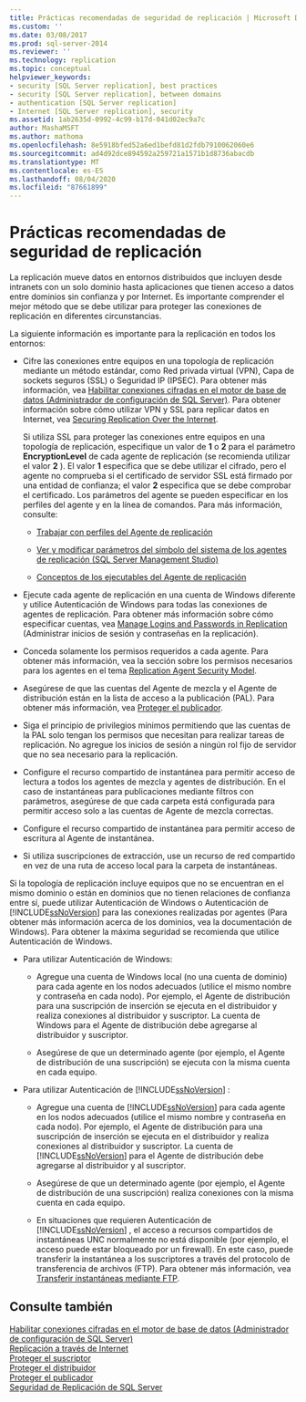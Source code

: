 ```yaml
---
title: Prácticas recomendadas de seguridad de replicación | Microsoft Docs
ms.custom: ''
ms.date: 03/08/2017
ms.prod: sql-server-2014
ms.reviewer: ''
ms.technology: replication
ms.topic: conceptual
helpviewer_keywords:
- security [SQL Server replication], best practices
- security [SQL Server replication], between domains
- authentication [SQL Server replication]
- Internet [SQL Server replication], security
ms.assetid: 1ab2635d-0992-4c99-b17d-041d02ec9a7c
author: MashaMSFT
ms.author: mathoma
ms.openlocfilehash: 8e5918bfed52a6ed1befd81d2fdb7910062060e6
ms.sourcegitcommit: ad4d92dce894592a259721a1571b1d8736abacdb
ms.translationtype: MT
ms.contentlocale: es-ES
ms.lasthandoff: 08/04/2020
ms.locfileid: "87661899"
---
```

# <a name="replication-security-best-practices"></a>Prácticas recomendadas de seguridad de replicación
  La replicación mueve datos en entornos distribuidos que incluyen desde intranets con un solo dominio hasta aplicaciones que tienen acceso a datos entre dominios sin confianza y por Internet. Es importante comprender el mejor método que se debe utilizar para proteger las conexiones de replicación en diferentes circunstancias.  
  
 La siguiente información es importante para la replicación en todos los entornos:  
  
-   Cifre las conexiones entre equipos en una topología de replicación mediante un método estándar, como Red privada virtual (VPN), Capa de sockets seguros (SSL) o Seguridad IP (IPSEC). Para obtener más información, vea [Habilitar conexiones cifradas en el motor de base de datos &#40;Administrador de configuración de SQL Server&#41;](../../../database-engine/configure-windows/enable-encrypted-connections-to-the-database-engine.md). Para obtener información sobre cómo utilizar VPN y SSL para replicar datos en Internet, vea [Securing Replication Over the Internet](securing-replication-over-the-internet.md).  
  
     Si utiliza SSL para proteger las conexiones entre equipos en una topología de replicación, especifique un valor de **1** o **2** para el parámetro **EncryptionLevel** de cada agente de replicación (se recomienda utilizar el valor **2** ). El valor **1** especifica que se debe utilizar el cifrado, pero el agente no comprueba si el certificado de servidor SSL está firmado por una entidad de confianza; el valor **2** especifica que se debe comprobar el certificado. Los parámetros del agente se pueden especificar en los perfiles del agente y en la línea de comandos. Para más información, consulte:  
  
    -   [Trabajar con perfiles del Agente de replicación](../agents/replication-agent-profiles.md)  
  
    -   [Ver y modificar parámetros del símbolo del sistema de los agentes de replicación &#40;SQL Server Management Studio&#41;](../agents/view-and-modify-replication-agent-command-prompt-parameters.md)  
  
    -   [Conceptos de los ejecutables del Agente de replicación](../concepts/replication-agent-executables-concepts.md)  
  
-   Ejecute cada agente de replicación en una cuenta de Windows diferente y utilice Autenticación de Windows para todas las conexiones de agentes de replicación. Para obtener más información sobre cómo especificar cuentas, vea [Manage Logins and Passwords in Replication](identity-and-access-control-replication.md#manage-logins-and-passwords-in-replication) (Administrar inicios de sesión y contraseñas en la replicación).  
  
-   Conceda solamente los permisos requeridos a cada agente. Para obtener más información, vea la sección sobre los permisos necesarios para los agentes en el tema [Replication Agent Security Model](replication-agent-security-model.md).  
  
-   Asegúrese de que las cuentas del Agente de mezcla y el Agente de distribución están en la lista de acceso a la publicación (PAL). Para obtener más información, vea [Proteger el publicador](secure-the-publisher.md).  
  
-   Siga el principio de privilegios mínimos permitiendo que las cuentas de la PAL solo tengan los permisos que necesitan para realizar tareas de replicación. No agregue los inicios de sesión a ningún rol fijo de servidor que no sea necesario para la replicación.  
  
-   Configure el recurso compartido de instantánea para permitir acceso de lectura a todos los agentes de mezcla y agentes de distribución. En el caso de instantáneas para publicaciones mediante filtros con parámetros, asegúrese de que cada carpeta está configurada para permitir acceso solo a las cuentas de Agente de mezcla correctas.  
  
-   Configure el recurso compartido de instantánea para permitir acceso de escritura al Agente de instantánea.  
  
-   Si utiliza suscripciones de extracción, use un recurso de red compartido en vez de una ruta de acceso local para la carpeta de instantáneas.  
  
 Si la topología de replicación incluye equipos que no se encuentran en el mismo dominio o están en dominios que no tienen relaciones de confianza entre sí, puede utilizar Autenticación de Windows o Autenticación de [!INCLUDE[ssNoVersion](../../../includes/ssnoversion-md.md)] para las conexiones realizadas por agentes (Para obtener más información acerca de los dominios, vea la documentación de Windows). Para obtener la máxima seguridad se recomienda que utilice Autenticación de Windows.  
  
-   Para utilizar Autenticación de Windows:  
  
    -   Agregue una cuenta de Windows local (no una cuenta de dominio) para cada agente en los nodos adecuados (utilice el mismo nombre y contraseña en cada nodo). Por ejemplo, el Agente de distribución para una suscripción de inserción se ejecuta en el distribuidor y realiza conexiones al distribuidor y suscriptor. La cuenta de Windows para el Agente de distribución debe agregarse al distribuidor y suscriptor.  
  
    -   Asegúrese de que un determinado agente (por ejemplo, el Agente de distribución de una suscripción) se ejecuta con la misma cuenta en cada equipo.  
  
-   Para utilizar Autenticación de [!INCLUDE[ssNoVersion](../../../includes/ssnoversion-md.md)] :  
  
    -   Agregue una cuenta de [!INCLUDE[ssNoVersion](../../../includes/ssnoversion-md.md)] para cada agente en los nodos adecuados (utilice el mismo nombre y contraseña en cada nodo). Por ejemplo, el Agente de distribución para una suscripción de inserción se ejecuta en el distribuidor y realiza conexiones al distribuidor y suscriptor. La cuenta de [!INCLUDE[ssNoVersion](../../../includes/ssnoversion-md.md)] para el Agente de distribución debe agregarse al distribuidor y al suscriptor.  
  
    -   Asegúrese de que un determinado agente (por ejemplo, el Agente de distribución de una suscripción) realiza conexiones con la misma cuenta en cada equipo.  
  
    -   En situaciones que requieren Autenticación de [!INCLUDE[ssNoVersion](../../../includes/ssnoversion-md.md)] , el acceso a recursos compartidos de instantáneas UNC normalmente no está disponible (por ejemplo, el acceso puede estar bloqueado por un firewall). En este caso, puede transferir la instantánea a los suscriptores a través del protocolo de transferencia de archivos (FTP). Para obtener más información, vea [Transferir instantáneas mediante FTP](../transfer-snapshots-through-ftp.md).  
  
## <a name="see-also"></a>Consulte también  
 [Habilitar conexiones cifradas en el motor de base de datos &#40;Administrador de configuración de SQL Server&#41;](../../../database-engine/configure-windows/enable-encrypted-connections-to-the-database-engine.md)   
 [Replicación a través de Internet](../replication-over-the-internet.md)   
 [Proteger el suscriptor](secure-the-subscriber.md)   
 [Proteger el distribuidor](secure-the-distributor.md)   
 [Proteger el publicador](secure-the-publisher.md)   
 [Seguridad de Replicación de SQL Server](view-and-modify-replication-security-settings.md)  
  
  
